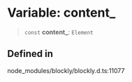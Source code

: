 # Variable: content\_

> `const` **content\_**: `Element`

## Defined in

node_modules/blockly/blockly.d.ts:11077
